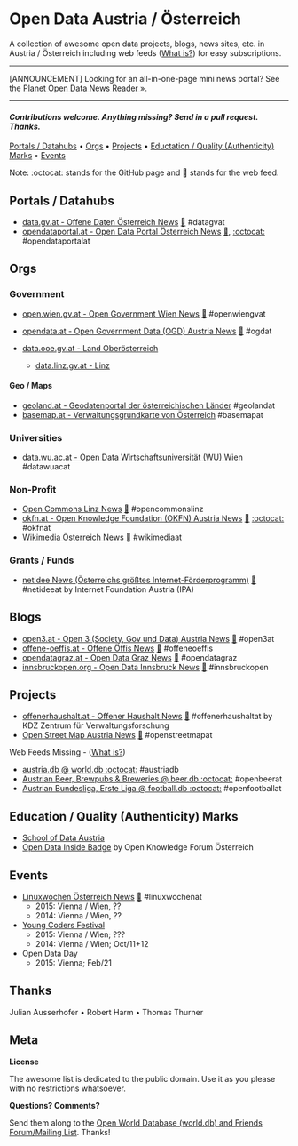 
# Open Data Austria / Österreich


A collection of awesome open data projects, blogs, news sites, etc. in Austria / Österreich
including web feeds ([What is?](https://en.wikipedia.org/wiki/Web_feed))
for easy subscriptions.

---

[ANNOUNCEMENT] Looking for an all-in-one-page mini news portal?
See the [Planet Open Data News Reader »](https://planetopendata.herokuapp.com/opendataaustria?style=top).

---

#### _Contributions welcome. Anything missing? Send in a pull request. Thanks._


[Portals / Datahubs](#portals--datahubs) •
[Orgs](#orgs) •
[Projects](#projects) •
[Eductation / Quality (Authenticity) Marks](#education--quality-authenticity-marks) •
[Events](#events)


Note: :octocat: stands for the GitHub page and :mega: stands for the web feed.

## Portals / Datahubs

- [data.gv.at - Offene Daten Österreich News](https://www.data.gv.at)
    [:mega:](https://www.data.gv.at/feed/)   #datagvat
- [opendataportal.at - Open Data Portal Österreich News](https://www.opendataportal.at)
    [:mega:](https://www.opendataportal.at/feed/),
    [:octocat:](https://github.com/OpenDataPortal-AT) #opendataportalat


## Orgs

### Government

- [open.wien.gv.at - Open Government Wien News](https://open.wien.gv.at)
    [:mega:](https://open.wien.gv.at/site/feed/)  #openwiengvat
- [opendata.at - Open Government Data (OGD) Austria News](http://opendata.at)
    [:mega:](http://opendata.at/site/blog.xml)  #ogdat

- [data.ooe.gv.at - Land Oberösterreich](http://data.ooe.gv.at)
  - [data.linz.gv.at - Linz](http://data.linz.gv.at)


#### Geo / Maps

- [geoland.at - Geodatenportal der österreichischen Länder](http://geoland.at)  #geolandat
- [basemap.at - Verwaltungsgrundkarte von Österreich](http://basemap.at)  #basemapat



### Universities

- [data.wu.ac.at - Open Data Wirtschaftsuniversität (WU) Wien](http://data.wu.ac.at)  #datawuacat


### Non-Profit

- [Open Commons Linz News](http://opencommons.public1.linz.at)
    [:mega:](http://opencommons.public1.linz.at/feed)  #opencommonslinz
- [okfn.at - Open Knowledge Foundation (OKFN) Austria News](http://okfn.at/blog)
    [:mega:](http://okfn.at/feed/)
    [:octocat:](https://github.com/okfnat)  #okfnat
- [Wikimedia Österreich News](https://www.wikimedia.at)
    [:mega:](https://www.wikimedia.at/feed/)  #wikimediaat


### Grants / Funds

- [netidee News (Österreichs größtes Internet-Förderprogramm)](https://netidee.neurovation.net)
    [:mega:](https://netidee.neurovation.net/de/blog/feed)  #netideeat
    by Internet Foundation Austria (IPA) 

## Blogs

- [open3.at - Open 3 (Society, Gov und Data) Austria News](https://www.open3.at)
    [:mega:](http://feeds.feedburner.com/open3)  #open3at
- [offene-oeffis.at - Offene Öffis News](http://www.offene-oeffis.at)
    [:mega:](http://www.offene-oeffis.at/feed/)  #offeneoeffis
- [opendatagraz.at - Open Data Graz News](http://opendatagraz.at)
    [:mega:](http://www.opendatagraz.at/feed/)  #opendatagraz
- [innsbruckopen.org - Open Data Innsbruck News](http://innsbruckopen.org)
    [:mega:](http://innsbruckopen.org/feed/)  #innsbruckopen



## Projects

- [offenerhaushalt.at - Offener Haushalt News](https://www.offenerhaushalt.at/news)
   [:mega:](https://www.offenerhaushalt.at/news/feed)  #offenerhaushaltat
    by KDZ Zentrum für Verwaltungsforschung
- [Open Street Map Austria News](https://www.openstreetmap.at)
    [:mega:](https://www.openstreetmap.at/rss.xml)  #openstreetmapat

Web Feeds Missing - ([What is?](https://en.wikipedia.org/wiki/Web_feed))

- [austria.db @ world.db :octocat:](https://github.com/openmundi/austria.db)   #austriadb
- [Austrian Beer, Brewpubs & Breweries @ beer.db :octocat:](https://github.com/openbeer/at-austria)  #openbeerat
- [Austrian Bundesliga, Erste Liga @ football.db :octocat:](https://github.com/openfootball/at-austria)  #openfootballat


## Education / Quality (Authenticity) Marks

- [School of Data Austria](http://www.schoolofdata.at)
- [Open Data Inside Badge](http://www.opendatainside.com) by Open Knowledge Forum Österreich


## Events

- [Linuxwochen Österreich News](http://linuxwochen.at) [:mega:](http://www.linuxwochen.at/atom/)   #linuxwochenat
   - 2015: Vienna / Wien, ??
   - 2014: Vienna / Wien, ??
- [Young Coders Festival](http://www.youngcoders.at)
    - 2015: Vienna / Wien; ???
    - 2014: Vienna / Wien; Oct/11+12
- Open Data Day
    - 2015: Vienna; Feb/21


## Thanks

Julian Ausserhofer  • Robert Harm • Thomas Thurner


## Meta

**License**

The awesome list is dedicated to the public domain. Use it as you please with no restrictions whatsoever.

**Questions? Comments?**

Send them along to the [Open World Database (world.db) and Friends Forum/Mailing List](http://groups.google.com/group/openmundi). 
Thanks!
